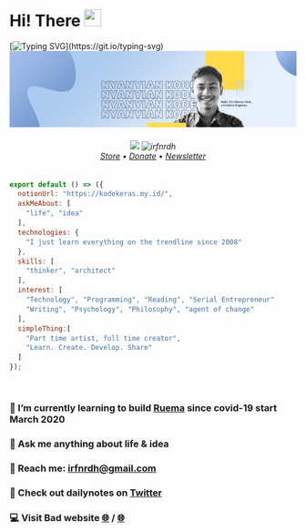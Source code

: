<br>  

# Hi! There <img src="https://raw.githubusercontent.com/MartinHeinz/MartinHeinz/master/wave.gif" width="30px" height="30px"> 
[![Typing SVG](https://readme-typing-svg.demolab.com/?lines=Ini+semua+akan+ditinggalkan;Semoga+bermanfaat+untuk+kamu!)](https://git.io/typing-svg)
![x](assets/gh-banner.jpg)

<!---
[![Twitter: irfnrdh](https://img.shields.io/twitter/follow/irfnrdh?style=social)](https://twitter.com/irfnrdh)  &nbsp;&nbsp;&nbsp;&nbsp;
[![Linkedin: irfnrdh](https://img.shields.io/badge/-irfnrdh-blue?style=flat-square&logo=Linkedin&logoColor=black&link=https://www.linkedin.com/in/irfnrdh/)](https://www.linkedin.com/id/irfnrdh/)
-->


<h6 align="center">
  <img src="https://img.shields.io/github/followers/irfnrdh">
  <img src="https://komarev.com/ghpvc/?username=irfnrdh" alt="irfnrdh" /> <br>
  <a href="https://irfnrdh.gumroad.com/">Store</a> • <a href="https://www.paypal.me/irfnrdh">Donate</a> • <a href="https://irfnrdh.substack.com">Newsletter</a></h6>
  

```js
export default () => ({
  notionUrl: "https://kodekeras.my.id/",
  askMeAbout: [
    "life", "idea"
  ],
  technologies: {
    "I just learn everything on the trendline since 2008"
  },
  skills: [
    "thinker", "architect"
  ],
  interest: [
    "Technology", "Programming", "Reading", "Serial Entrepreneur"
    "Writing", "Psychology", "Philosophy", "agent of change"
  ],
  simpleThing:[
    "Part time artist, full time creator",
    "Learn. Create. Develop. Share"
  ]
});
```

<br>

### 🌱 I’m currently learning to build [Ruema](https://ruema.xyz) since covid-19 start March 2020
### 💬 Ask me anything about life & idea
### 📧 Reach me: **irfnrdh@gmail.com**
### 👾 Check out dailynotes on [Twitter](https://twitter.com/irfnrdh/)
### 💻 Visit Bad website [🌐](http://irfnrdh.github.io/) / [🌐](http://kodekeras.my.id/)
<br>

<!-- 
<p align="center"> <img src="https://github-readme-stats.vercel.app/api?username=irfnrdh&count_private=true&show_icons=true&theme=tokyonight&custom_title=My Github Stats 👾" alt="hrt" /> </p>  <br>

<p float="right"> <img src="https://github-profile-trophy.vercel.app/?username=irfnrdh&theme=onedark" alt="hrt" /> </p> 

<p align="center"> <img src="https://github-readme-stats.vercel.app/api/top-langs/?username=irfnrdh&show_icons=true&layout=compact&theme=tokyonight" alt="hrt" /> </p>

## Connect with me:

<br>
<a href="http://kodekeras.my.id" target="_blank"><img align="left" alt="hrt" width="28px" src="https://raw.githubusercontent.com/iconic/open-iconic/master/svg/globe.svg" /></a>
<a href="https://twitter.com/irfnrdh" target="_blank"><img align="left" alt="twitter" width="28px" src="https://cdn.jsdelivr.net/npm/simple-icons@v3/icons/twitter.svg" /></a>
<a href="https://www.linkedin.com/in/irfnrdh/" target="_blank"><img align="left" alt="likedin" width="28px" src="https://cdn.jsdelivr.net/npm/simple-icons@v3/icons/linkedin.svg" /></a>
<a href="https://www.instagram.com/irfnrdh/" target="_blank"><img align="left" alt="insta" width="28px" src="https://cdn.jsdelivr.net/npm/simple-icons@v3/icons/instagram.svg" /></a>

<br>
<br>


---

![GitHub metrics](https://metrics.lecoq.io/irfnrdh)  

---

![GitHub streak stats](https://github-readme-streak-stats.herokuapp.com/?user=irfnrdh)  
-->
<!--
Part time artist, full time creator
[Learn. Create. Develop. Share]

|||
|---|---|
|![irfnrdh github stat](https://github-readme-stats.vercel.app/api?username=irfnrdh&show_icons=true&hide_border=true&theme=vue)|![irfnrdh top lang](https://github-readme-stats.vercel.app/api/top-langs/?username=irfnrdh&layout=compact&hide_border=true&theme=vue)| 




### Hi there 👋

Yooo! !

**irfnrdh/irfnrdh** is a ✨ _special_ ✨ repository because its `README.md` (this file) appears on your GitHub profile.

Here are some ideas to get you started:

- 🔭 I’m currently working on ...
- 🌱 I’m currently learning ...
- 👯 I’m looking to collaborate on ...
- 🤔 I’m looking for help with ...
- 💬 Ask me about ...
- 📫 How to reach me: ...
- 😄 Pronouns: ...
- ⚡ Fun fact: ...
-->


<!-- <audio controls autoplay loop>
  <source src="https://cloud-b5knydoz5-hack-club-bot.vercel.app/0imagine_dragons_-_all_eyes__audio_.mp3" type="audio/mpeg">
Your browser does not support the audio element.
</audio> -->
